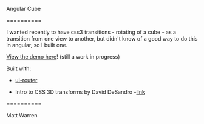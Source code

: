 Angular Cube

==========

I wanted recently to have css3 transitions - rotating of a cube - as a transition from one view to another, but didn't know of a good way to do this in angular, so I built one.

[View the demo here](ng-cube.herokuapp.com)! (still a work in progress)

Built with:
* [ui-router](https://github.com/angular-ui/ui-router)  

* Intro to CSS 3D transforms by David DeSandro -[link](http://desandro.github.io/3dtransforms/docs/cube.html)  

==========

Matt Warren